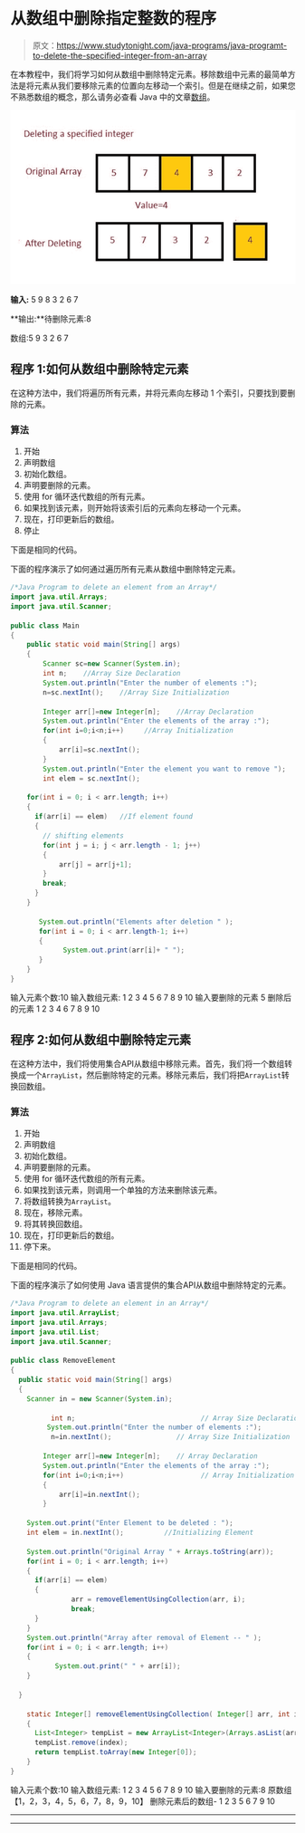 # 从数组中删除指定整数的程序

> 原文：<https://www.studytonight.com/java-programs/java-programt-to-delete-the-specified-integer-from-an-array>

在本教程中，我们将学习如何从数组中删除特定元素。移除数组中元素的最简单方法是将元素从我们要移除元素的位置向左移动一个索引。但是在继续之前，如果您不熟悉数组的概念，那么请务必查看 Java 中的文章[数组](https://www.studytonight.com/java/array.php)。

![](img/879c3534779eb6ce47ec23778bbe5393.png)

**输入:** 5 9 8 3 2 6 7

**输出:**待删除元素:8

数组:5 9 3 2 6 7

## 程序 1:如何从数组中删除特定元素

在这种方法中，我们将遍历所有元素，并将元素向左移动 1 个索引，只要找到要删除的元素。

### 算法

1.  开始
2.  声明数组
3.  初始化数组。
4.  声明要删除的元素。
5.  使用 for 循环迭代数组的所有元素。
6.  如果找到该元素，则开始将该索引后的元素向左移动一个元素。
7.  现在，打印更新后的数组。
8.  停止

下面是相同的代码。

下面的程序演示了如何通过遍历所有元素从数组中删除特定元素。

```java
/*Java Program to delete an element from an Array*/
import java.util.Arrays;
import java.util.Scanner;

public class Main
{
    public static void main(String[] args)
    {
        Scanner sc=new Scanner(System.in);
        int n;    //Array Size Declaration
        System.out.println("Enter the number of elements :");
        n=sc.nextInt();    //Array Size Initialization

        Integer arr[]=new Integer[n];    //Array Declaration
        System.out.println("Enter the elements of the array :");
        for(int i=0;i<n;i++)     //Array Initialization
        {
            arr[i]=sc.nextInt();
        }
        System.out.println("Enter the element you want to remove ");
        int elem = sc.nextInt();

    for(int i = 0; i < arr.length; i++)
    {
      if(arr[i] == elem)   //If element found
      {
        // shifting elements
        for(int j = i; j < arr.length - 1; j++)
        {
            arr[j] = arr[j+1];
        }
        break;
      }
    }

       System.out.println("Elements after deletion " );
       for(int i = 0; i < arr.length-1; i++)
       {
             System.out.print(arr[i]+ " ");
       }  
    }
} 
```

输入元素个数:10
输入数组元素:
1 2 3 4 5 6 7 8 9 10
输入要删除的元素
5
删除后的元素
1 2 3 4 6 7 8 9 10

## 程序 2:如何从数组中删除特定元素

在这种方法中，我们将使用集合API从数组中移除元素。首先，我们将一个数组转换成一个`ArrayList`，然后删除特定的元素。移除元素后，我们将把`ArrayList`转换回数组。

### 算法

1.  开始
2.  声明数组
3.  初始化数组。
4.  声明要删除的元素。
5.  使用 for 循环迭代数组的所有元素。
6.  如果找到该元素，则调用一个单独的方法来删除该元素。
7.  将数组转换为`ArrayList`。
8.  现在，移除元素。
9.  将其转换回数组。
10.  现在，打印更新后的数组。
11.  停下来。

下面是相同的代码。

下面的程序演示了如何使用 Java 语言提供的集合API从数组中删除特定的元素。

```java
/*Java Program to delete an element in an Array*/
import java.util.ArrayList;
import java.util.Arrays;
import java.util.List;
import java.util.Scanner;

public class RemoveElement 
{
  public static void main(String[] args) 
  {
    Scanner in = new Scanner(System.in);

          int n;                               // Array Size Declaration
         System.out.println("Enter the number of elements :");
          n=in.nextInt();                // Array Size Initialization

        Integer arr[]=new Integer[n];    // Array Declaration
        System.out.println("Enter the elements of the array :");
        for(int i=0;i<n;i++)                   // Array Initialization
        {
            arr[i]=in.nextInt();
        }

    System.out.print("Enter Element to be deleted : ");
    int elem = in.nextInt();          //Initializing Element

    System.out.println("Original Array " + Arrays.toString(arr));        
    for(int i = 0; i < arr.length; i++)
    {
      if(arr[i] == elem)
      {
               arr = removeElementUsingCollection(arr, i);
               break;
      }
    }
    System.out.println("Array after removal of Element -- " );
    for(int i = 0; i < arr.length; i++)
    {
           System.out.print(" " + arr[i]);
    }

  }  

    static Integer[] removeElementUsingCollection( Integer[] arr, int index )
    {
      List<Integer> tempList = new ArrayList<Integer>(Arrays.asList(arr));
      tempList.remove(index);
      return tempList.toArray(new Integer[0]);
    }
} 
```

输入元素个数:10
输入数组元素:
1 2 3 4 5 6 7 8 9 10
输入要删除的元素:8
原数组
【1，2，3，4，5，6，7，8，9，10】
删除元素后的数组-
1 2 3 5 6 7 9 10

* * *

* * *